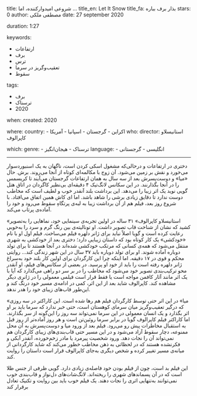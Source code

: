 
title: شروعی امیدوارکننده، اما ... 
title_en: Let It Snow
title_fa: بذار برف بباره 
stars: 0
author: مصطفی ملکی
date: 27 september 2020

duration: 1:27

keywords:
  - ارتفاعات
  - برف
  - ترس
  - تعقیب‌وگریز در سرما
  - سقوط 

tags:
  - برف
  - ترسناک
  - 2020

when:
  created: 2020

where:
  country:
    - اکراین
    - گرجستان
    - اسپانیا
    - آمریکا
who:
  director: استانیسلاو کاپرالوف
   
which:
  genre:
    - ترسناک
    - هیجان‌انگیز
  language:
    - انگلیسی
    - گرجستانی
   
---

 دختری در ارتفاعات و در‌حالی‌که مشغول اسکی کردن است، ناگهان به یک اسنبوردسوار می‌خورد و نقش بر زمین می‌شود. آن زوج با مکالمه‌ای کوتاه از آنجا می‌روند. برش.  حال «میا» و دوست‌پسرش بعد از سه سال به همان ارتفاعات گرجستان می‌آیند تا کریسمس را در آنجا بگذارنند. در این سکانس لانگ‌تیک ۴ دقیقه‌ای بی‌نظیر کاگردان در اتاق هتل گویی نوید یک اثر زیبا را می‌دهد. این برداشت بلند آنقدر خوب و لطیف است که مخاطب دوست ندارد تا دقایق زیادی برشی را شاهد باشد. اما ای کاش همین اتفاق می‌افتاد. با شروع روز بعد، فیلم هم از آن برداشت زیبا به لبه‌ی پرتگاهِ سقوط می‌رود و خود را آماده‌ی پرتاب می‌کند. 

«استانیسلاو کاپرالوف» ۳۱ ساله در اولین تجربه‌ی سینمایی خود، نماهایی را به‌تصویر کشید که نشان از شناخت قاب تصویر داشت. او تونالیته‌ی بین رنگ گرم و سرد را به‌خوبی رعایت کرده است و گویا اصلاً نباید برای ژانر دلهره فیلم می‌ساخت. فیلم اول او با نام «خودکشی» یک کار کوتاه بود که داستان زیبایی دارد؛ دختری بعد از خودکشی به شهری منتقل می‌شود که همه‌ی کسانی که مرتکب خودکشی شده‌اند در آنجا هستند تا برای تولد دوباره آماده شوند. او برای تولد دوباره باید ۳۷ سال در این شهر زندگی کند... روایتی محکم و قوی در ۱۷ دقیقه. اما اینکه چرا این کارگردان برای اولین کار بلند خود به‌سراغ ژانر دلهره رفته است را باید از خود او پرسید. در بعضی از سکانس‌های فیلم، او آنقدر محو  ترکیب‌بندی تصویر خود می‌شود که مخاطب را در بر سر دو راهی می‌گذارد که آیا با یک اثر مانند آثار کافمن مواجه است یا فقط قرار است فیلمی معمولی را در ژانری دیگر مشاهده کند. کاپرالوف شاید بعد از این اثر، کمی در ادامه‌ی مسیر خود درنگ کند و این‌طور قاب‌های زیبای خود را هدر ندهد. 

«میا» در این اثر حتی توسط کارگردان فیلم هم رها شده است. این کاراکتر در سه روزی که درگیر تعقیب‌و‌گریز میان سرمای کوهستان است، حتی خبر ندارد که سرما باید بر او اثر بگذارد و یک انسان معمولی در این سرما نمی‌تواند سه روز را این‌گونه از سر بگذارند. اما کاراکتر فیلم کاپرالوف گویا در برابر سرما روئین‌تن است و هر روز آماده‌تر از روز قبل به استقبال مخاطرات پیش رو می‌رود. فیلم بعد از ورود میا و دوست‌پسرش به آن محل ممنوعه، دچار سقوط آزاد می‌شود و در این مسیر حتی قاب‌بندی‌های زیبای کارگردان هم نمی‌تواند آن را نجات دهد. ورود شخصیت پیرمرد یا مادر زخم‌خورده، آنقدر آبکی و فکرنشده هستند که در لحظاتی به ذهن مخاطب خطور می‌کند که شاید کارگردانی از میانه‌ی مسیر تغییر کرده و شخص دیگری به‌جای کاپرالوف قرار است داستان را روایت کند. 

این فیلم بد است، چون از فیلم بودن خود فاصله‌ی زیادی دارد. گویی ظرفی از جنس طلا است که در آن پسماندهای شهری را ریخته‌اند. لانگ‌شات‌های دل‌نواز و قاب‌بندی خوب نمی‌توانند به‌تنهایی اثری را نجات دهند. یک فیلم خوب باید بین روایت و تکنیک‌ تعادل برقرار کند